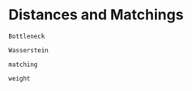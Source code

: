 # Distances and Matchings

```@docs
Bottleneck
```

```@docs
Wasserstein
```

```@docs
matching
```

```@docs
weight
```
